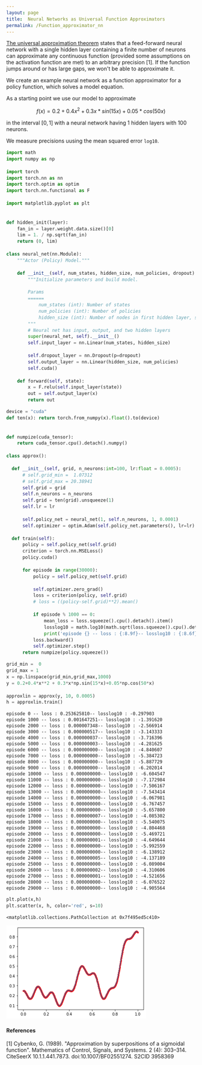 ```yaml
---
layout: page
title:  Neural Networks as Universal Function Approximators
permalink: /Function_approximator_nn
---
```


[The universal approximation theorem](https://en.wikipedia.org/wiki/Universal_approximation_theorem) states that a feed-forward neural network with a single hidden layer containing a finite number of neurons can approximate any continuous function (provided some assumptions on the activation function are met) to an arbitrary precision [1]. If the function jumps around or has large gaps, we won't be able to approximate it.


We create an example neural network as a function approximator for a policy function, which solves a model equation. 

As a starting point we use our model to approximate 

$$f(x) = 0.2+0.4x^2 + 0.3x*sin(15x)+0.05*cos(50x)$$ 

in the interval $[0, 1]$ with a neural network having 1 hidden layers with 100 neurons.

We  measure precisions uusing the mean squared error `log10`.

```python
import math
import numpy as np

import torch
import torch.nn as nn
import torch.optim as optim
import torch.nn.functional as F

import matplotlib.pyplot as plt


def hidden_init(layer):
    fan_in = layer.weight.data.size()[0]
    lim = 1. / np.sqrt(fan_in)
    return (0, lim)

class neural_net(nn.Module):
    """Actor (Policy) Model."""

    def __init__(self, num_states, hidden_size, num_policies, dropout):
        """Initialize parameters and build model.

        Params
        ======
            num_states (int): Number of states
            num_policies (int): Number of policies
            hidden_size (int): Number of nodes in first hidden layer, sequential ones will have proportionally less
        """
        # Neural net has input, output, and two hidden layers
        super(neural_net, self).__init__()
        self.input_layer = nn.Linear(num_states, hidden_size)
 
        self.dropout_layer = nn.Dropout(p=dropout)
        self.output_layer = nn.Linear(hidden_size, num_policies)
        self.cuda()

    def forward(self, state):
        x = F.relu(self.input_layer(state))
        out = self.output_layer(x)
        return out
```

```python
device = "cuda"
def ten(x): return torch.from_numpy(x).float().to(device)


def numpize(cuda_tensor):
    return cuda_tensor.cpu().detach().numpy()

class approx():
   
  def __init__(self, grid, n_neurons:int=100, lr:float = 0.0005):
      # self.grid_min =  1.07312 
      # self.grid_max = 20.38941
      self.grid = grid
      self.n_neurons = n_neurons
      self.grid = ten(grid).unsqueeze(1)
      self.lr = lr

      self.policy_net = neural_net(1, self.n_neurons, 1, 0.0001)
      self.optimizer = optim.Adam(self.policy_net.parameters(), lr=lr)
                  
  def train(self):
      policy = self.policy_net(self.grid)
      criterion = torch.nn.MSELoss()
      policy.cuda()

      for episode in range(30000):
          policy = self.policy_net(self.grid)

          self.optimizer.zero_grad()
          loss = criterion(policy, self.grid)
          # loss = ((policy-self.grid)**2).mean()

          if episode % 1000 == 0:
              mean_loss = loss.squeeze().cpu().detach().item()
              losslog10 = math.log10(math.sqrt(loss.squeeze().cpu().detach().item()))
              print('episode {} -- loss : {:8.9f}-- losslog10 : {:8.6f}'.format(episode, mean_loss, losslog10))
          loss.backward()
          self.optimizer.step()
      return numpize(policy.squeeze())
```

```python
grid_min =  0 
grid_max = 1
x = np.linspace(grid_min,grid_max,1000)
y = 0.2+0.4*x**2 + 0.3*x*np.sin(15*x)+0.05*np.cos(50*x)

approxlin = approx(y, 10, 0.0005)
h = approxlin.train()
```

    episode 0 -- loss : 0.253625810-- losslog10 : -0.297903
    episode 1000 -- loss : 0.001647251-- losslog10 : -1.391620
    episode 2000 -- loss : 0.000007348-- losslog10 : -2.566914
    episode 3000 -- loss : 0.000000517-- losslog10 : -3.143333
    episode 4000 -- loss : 0.000000037-- losslog10 : -3.716396
    episode 5000 -- loss : 0.000000003-- losslog10 : -4.281625
    episode 6000 -- loss : 0.000000000-- losslog10 : -4.840607
    episode 7000 -- loss : 0.000000000-- losslog10 : -5.384723
    episode 8000 -- loss : 0.000000000-- losslog10 : -5.887729
    episode 9000 -- loss : 0.000000000-- losslog10 : -6.202014
    episode 10000 -- loss : 0.000000000-- losslog10 : -6.604547
    episode 11000 -- loss : 0.000000000-- losslog10 : -7.172984
    episode 12000 -- loss : 0.000000000-- losslog10 : -7.506167
    episode 13000 -- loss : 0.000000000-- losslog10 : -7.543414
    episode 14000 -- loss : 0.000000000-- losslog10 : -6.067981
    episode 15000 -- loss : 0.000000000-- losslog10 : -6.767457
    episode 16000 -- loss : 0.000000000-- losslog10 : -5.657800
    episode 17000 -- loss : 0.000000007-- losslog10 : -4.085302
    episode 18000 -- loss : 0.000000000-- losslog10 : -5.540075
    episode 19000 -- loss : 0.000000000-- losslog10 : -4.804468
    episode 20000 -- loss : 0.000000000-- losslog10 : -5.469721
    episode 21000 -- loss : 0.000000001-- losslog10 : -4.649644
    episode 22000 -- loss : 0.000000000-- losslog10 : -5.992559
    episode 23000 -- loss : 0.000000000-- losslog10 : -6.138912
    episode 24000 -- loss : 0.000000005-- losslog10 : -4.137189
    episode 25000 -- loss : 0.000000000-- losslog10 : -6.089004
    episode 26000 -- loss : 0.000000002-- losslog10 : -4.310606
    episode 27000 -- loss : 0.000000001-- losslog10 : -4.521656
    episode 28000 -- loss : 0.000000000-- losslog10 : -6.076522
    episode 29000 -- loss : 0.000000000-- losslog10 : -4.905564

```python
plt.plot(x,h)
plt.scatter(x, h, color='red', s=10)
```




    <matplotlib.collections.PathCollection at 0x7f495ed5c410>



![png](/_posts/Function_approximator_nn_files/Function_approximator_nn_4_1.png)

#### References
[1] Cybenko, G. (1989). "Approximation by superpositions of a sigmoidal function". Mathematics of Control, Signals, and Systems. 2 (4): 303–314. CiteSeerX 10.1.1.441.7873. doi:10.1007/BF02551274. S2CID 3958369
